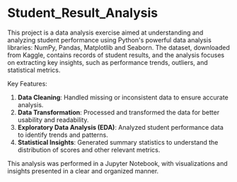 # Student_Result_Analysis

This project is a data analysis exercise aimed at understanding and analyzing student performance using Python's powerful data analysis libraries: NumPy, Pandas, Matplotlib and Seaborn. The dataset, downloaded from Kaggle, contains records of student results, and the analysis focuses on extracting key insights, such as performance trends, outliers, and statistical metrics.

Key Features:
1) **Data Cleaning**: Handled missing or inconsistent data to ensure accurate analysis.
2) **Data Transformation**: Processed and transformed the data for better usability and readability.
3) **Exploratory Data Analysis (EDA)**: Analyzed student performance data to identify trends and patterns.
4) **Statistical Insights**: Generated summary statistics to understand the distribution of scores and other relevant metrics.

This analysis was performed in a Jupyter Notebook, with visualizations and insights presented in a clear and organized manner.
